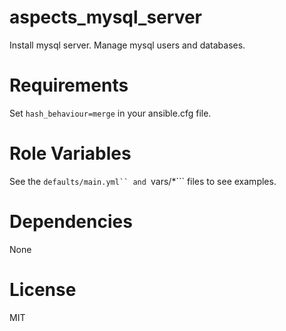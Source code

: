 # aspects_mysql_server

Install mysql server. Manage mysql users and databases.

# Requirements

Set ```hash_behaviour=merge``` in your ansible.cfg file.

# Role Variables

See the ```defaults/main.yml`` and ```vars/*``` files to see examples.

# Dependencies
None

# License

MIT